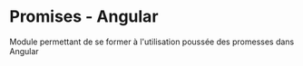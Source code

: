 # Promises - Angular

Module permettant de se former à l'utilisation poussée des promesses dans Angular